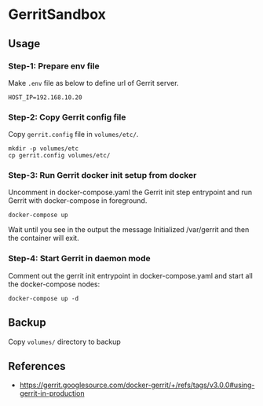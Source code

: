 # GerritSandbox

## Usage

### Step-1: Prepare env file
Make `.env` file as below to define url of Gerrit server.

```env:.env
HOST_IP=192.168.10.20
```

### Step-2: Copy Gerrit config file
Copy `gerrit.config` file in `volumes/etc/`.

```shell
mkdir -p volumes/etc
cp gerrit.config volumes/etc/
```

### Step-3: Run Gerrit docker init setup from docker
Uncomment in docker-compose.yaml the Gerrit init step entrypoint and run Gerrit with docker-compose in foreground.

```shell
docker-compose up
```

Wait until you see in the output the message Initialized /var/gerrit and then the container will exit.

### Step-4: Start Gerrit in daemon mode
Comment out the gerrit init entrypoint in docker-compose.yaml and start all the docker-compose nodes:

```shell
docker-compose up -d
```

## Backup
Copy `volumes/` directory to backup

## References
- https://gerrit.googlesource.com/docker-gerrit/+/refs/tags/v3.0.0#using-gerrit-in-production
